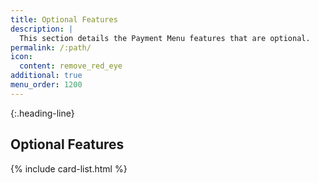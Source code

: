 ```yaml
---
title: Optional Features
description: |
  This section details the Payment Menu features that are optional.
permalink: /:path/
icon:
  content: remove_red_eye
additional: true
menu_order: 1200
---
```


{:.heading-line}

## Optional Features

{% include card-list.html %}
